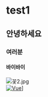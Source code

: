 # test1  
## 안녕하세요  
### 여러분  
#### 바이바이  
![꽃2.jpg](https://github.com/pseyoung/test1/blob/master/%EA%BD%832.jpg)  
[![Vue](/images/vue.png)](https://youtu.be/1exxA_zg_-0)]

